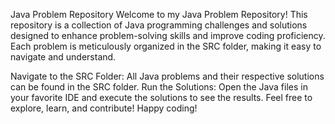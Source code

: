 Java Problem Repository
Welcome to my Java Problem Repository! This repository is a collection of Java programming challenges and solutions designed to enhance problem-solving skills and improve coding proficiency. Each problem is meticulously organized in the SRC folder, making it easy to navigate and understand.

Navigate to the SRC Folder: All Java problems and their respective solutions can be found in the SRC folder.
Run the Solutions: Open the Java files in your favorite IDE and execute the solutions to see the results.
Feel free to explore, learn, and contribute! Happy coding!
